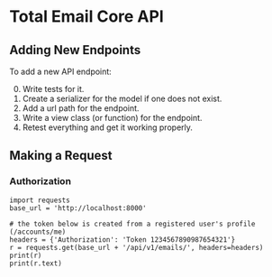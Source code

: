 # Total Email Core API

## Adding New Endpoints

To add a new API endpoint:

0. Write tests for it.
1. Create a serializer for the model if one does not exist.
2. Add a url path for the endpoint.
3. Write a view class (or function) for the endpoint.
4. Retest everything and get it working properly.

## Making a Request

### Authorization

```
import requests
base_url = 'http://localhost:8000'

# the token below is created from a registered user's profile (/accounts/me)
headers = {'Authorization': 'Token 1234567890987654321'}
r = requests.get(base_url + '/api/v1/emails/', headers=headers)
print(r)
print(r.text)
```
